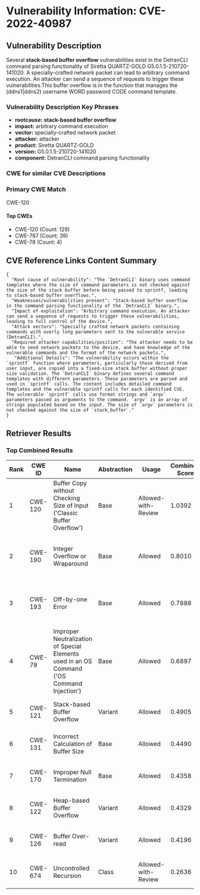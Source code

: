 # Vulnerability Information: CVE-2022-40987

## Vulnerability Description
Several **stack-based buffer overflow** vulnerabilities exist in the DetranCLI command parsing functionality of Siretta QUARTZ-GOLD G5.0.1.5-210720-141020. A specially-crafted network packet can lead to arbitrary command execution. An attacker can send a sequence of requests to trigger these vulnerabilities.This buffer overflow is in the function that manages the (ddns1|ddns2) username WORD password CODE command template.

### Vulnerability Description Key Phrases
- **rootcause:** **stack-based buffer overflow**
- **impact:** arbitrary command execution
- **vector:** specially-crafted network packet
- **attacker:** attacker
- **product:** Siretta QUARTZ-GOLD
- **version:** G5.0.1.5-210720-141020
- **component:** DetranCLI command parsing functionality

### CWE for similar CVE Descriptions
### Primary CWE Match
CWE-120

#### Top CWEs
- CWE-120 (Count: 129)
- CWE-787 (Count: 39)
- CWE-78 (Count: 4)

## CVE Reference Links Content Summary
```
{
  "Root cause of vulnerability": "The `DetranCLI` binary uses command templates where the size of command parameters is not checked against the size of the stack buffer before being passed to sprintf, leading to stack-based buffer overflows.",
  "Weaknesses/vulnerabilities present": "Stack-based buffer overflow in the command parsing functionality of the `DetranCLI` binary.",
  "Impact of exploitation": "Arbitrary command execution. An attacker can send a sequence of requests to trigger these vulnerabilities, leading to full control of the device.",
  "Attack vectors": "Specially crafted network packets containing commands with overly long parameters sent to the vulnerable service (DetranCLI).",
  "Required attacker capabilities/position": "The attacker needs to be able to send network packets to the device, and have knowledge of the vulnerable commands and the format of the network packets.",
   "Additional Details": "The vulnerability occurs within the `sprintf` function where parameters, particularly those derived from user input, are copied into a fixed-size stack buffer without proper size validation. The `DetranCLI` binary defines several command templates with different parameters. These parameters are parsed and used in `sprintf` calls. The content includes detailed command templates and the vulnerable sprintf calls for each identified CVE.  The vulnerable `sprintf` calls use format strings and `argv` parameters passed as arguments to the command. `argv` is an array of strings populated based on the input. The size of `argv` parameters is not checked against the size of `stack_buffer`."
}
```

## Retriever Results

### Top Combined Results

| Rank | CWE ID | Name | Abstraction | Usage | Combined Score | Retrievers | Individual Scores |
|------|--------|------|-------------|-------|---------------|------------|-------------------|
| 1 | CWE-120 | Buffer Copy without Checking Size of Input ('Classic Buffer Overflow') | Base | Allowed-with-Review | 1.0392 | dense, sparse, graph | dense: 0.702, sparse: 0.791, graph: 0.796 |
| 2 | CWE-190 | Integer Overflow or Wraparound | Base | Allowed | 0.8010 | dense, sparse, graph | dense: 0.563, sparse: 0.345, graph: 0.900 |
| 3 | CWE-193 | Off-by-one Error | Base | Allowed | 0.7888 | dense, sparse, graph | dense: 0.562, sparse: 0.312, graph: 0.919 |
| 4 | CWE-78 | Improper Neutralization of Special Elements used in an OS Command ('OS Command Injection') | Base | Allowed | 0.6897 | dense, sparse, graph | dense: 0.623, sparse: 0.271, graph: 0.622 |
| 5 | CWE-121 | Stack-based Buffer Overflow | Variant | Allowed | 0.4905 | dense, sparse | dense: 0.669, sparse: 0.344 |
| 6 | CWE-131 | Incorrect Calculation of Buffer Size | Base | Allowed | 0.4490 | dense, sparse | dense: 0.574, sparse: 0.283 |
| 7 | CWE-170 | Improper Null Termination | Base | Allowed | 0.4358 | sparse, graph | sparse: 0.269, graph: 0.789 |
| 8 | CWE-122 | Heap-based Buffer Overflow | Variant | Allowed | 0.4329 | dense, sparse | dense: 0.582, sparse: 0.311 |
| 9 | CWE-126 | Buffer Over-read | Variant | Allowed | 0.4196 | dense, sparse | dense: 0.575, sparse: 0.291 |
| 10 | CWE-674 | Uncontrolled Recursion | Class | Allowed-with-Review | 0.2636 | dense, sparse | dense: 0.573, sparse: 0.283 |

